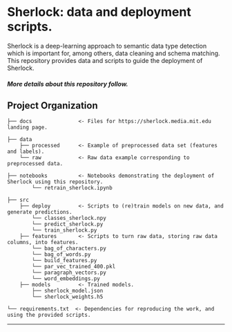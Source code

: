 # Sherlock: data and deployment scripts.

Sherlock is a deep-learning approach to semantic data type detection which is important for, among others, data cleaning and schema matching. This repository provides data and scripts to guide the deployment of Sherlock.

##### More details about this repository follow. 

## Project Organization
     
    ├── docs               <- Files for https://sherlock.media.mit.edu landing page.
     
    ├── data  
        ├── processed      <- Example of preprocessed data set (features and labels).
        └── raw            <- Raw data example corresponding to preprocessed data.
     
    ├── notebooks          <- Notebooks demonstrating the deployment of Sherlock using this repository.
            └── retrain_sherlock.ipynb
     
    ├── src                
        ├── deploy         <- Scripts to (re)train models on new data, and generate predictions.
            └── classes_sherlock.npy
            └── predict_sherlock.py
            └── train_sherlock.py
        ├── features       <- Scripts to turn raw data, storing raw data columns, into features.
            └── bag_of_characters.py
            └── bag_of_words.py
            └── build_features.py
            └── par_vec_trained_400.pkl
            └── paragraph_vectors.py
            └── word_embeddings.py
        ├── models         <- Trained models.
            ├── sherlock_model.json
            └── sherlock_weights.h5
    
    └── requirements.txt  <- Dependencies for reproducing the work, and using the provided scripts.

------------
